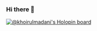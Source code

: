 ### Hi there 👋

[![@khoirulmadani's Holopin board](https://holopin.me/khoirulmadani)](https://holopin.io/@khoirulmadani)





<!--
**KhoirulMadani/KhoirulMadani** is a ✨ _special_ ✨ repository because its `README.md` (this file) appears on your GitHub profile.

Here are some ideas to get you started:

- 🔭 I’m currently working on ...
- 🌱 I’m currently learning ...
- 👯 I’m looking to collaborate on ...
- 🤔 I’m looking for help with ...
- 💬 Ask me about ...
- 📫 How to reach me: ...
- 😄 Pronouns: ...
- ⚡ Fun fact: ...
-->
